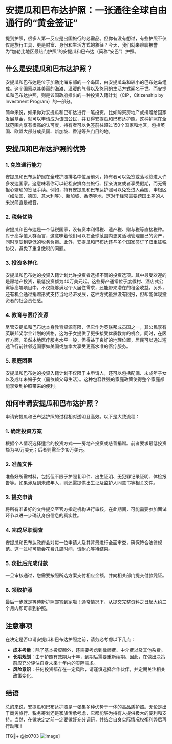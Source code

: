 # 安提瓜和巴布达护照：一张通往全球自由通行的“黄金签证”

提到护照，很多人第一反应是出国旅行的必需品。但你有没有想过，有些护照不仅仅是旅行工具，更是财富、身份和生活方式的象征？今天，我们就来聊聊被誉为“加勒比地区最热门护照”的安提瓜和巴布达（简称“安巴”）护照。

## 什么是安提瓜和巴布达护照？

安提瓜和巴布达是位于加勒比海东部的一个岛国，由安提瓜岛和较小的巴布达岛组成。这个国家以其美丽的海滩、温暖的气候以及悠闲的生活方式闻名于世。而安提瓜和巴布达护照，则是该国政府推出的一种投资入籍计划（CIP，Citizenship by Investment Program）的一部分。

简单来说，如果你对安提瓜和巴布达进行一笔投资，比如购买房地产或捐赠给国家发展基金，就可以申请成为该国公民，并获得安提瓜和巴布达护照。这种护照在全球范围内享有很高的认可度，持有者可以免签前往超过150个国家和地区，包括英国、欧盟大部分成员国、新加坡、香港等热门目的地。

## 安提瓜和巴布达护照的优势

### 1. 免签通行能力
安提瓜和巴布达护照在全球护照排名中位居前列，持有者可以免签或落地签进入许多发达国家。这意味着你可以轻松安排商务旅行、探亲访友或者享受假期，而无需担心繁琐的签证手续。例如，持有安提瓜和巴布达护照可以免签进入英国、申根区（如法国、德国、意大利等）、新加坡、香港等地，这对于经常需要跨国出差的人来说简直是福音。

### 2. 税务优势
安提瓜和巴布达是一个低税国家，没有资本利得税、遗产税、赠与税等直接税种。对于高净值人群而言，这意味着他们可以在全球范围内更灵活地管理自己的资产，同时享受到更低的税务负担。此外，安提瓜和巴布达还与多个国家签订了双重征税协议，避免了重复缴税的问题。

### 3. 投资多样化
安提瓜和巴布达的投资入籍计划允许投资者选择不同的投资选项。其中最受欢迎的是房地产投资，最低投资额为40万美元起。这些房产通常位于度假村、酒店式公寓等高端项目中，不仅能够满足个人居住需求，还能带来潜在的租金收益。另外，还有机会通过捐赠形式支持当地经济发展，这种方式虽然没有回报，但却能体现投资者的社会责任感。

### 4. 教育与医疗资源
尽管安提瓜和巴布达本身教育资源有限，但它作为英联邦成员国之一，其公民享有英联邦奖学金计划的资格，这为子女提供了更多接受优质教育的机会。同时，在医疗方面，虽然本地医疗服务水平一般，但得益于良好的地理位置，居民可以通过短途飞行前往邻近国家如美国或加拿大享受更高水准的医疗服务。

### 5. 家庭团聚
安提瓜和巴布达的投资入籍计划不仅限于主申请人，还可以包括配偶、未成年子女以及成年未婚子女（需依赖父母生活）。这种包容性强的家庭政策使得整个家庭都能享受到护照带来的便利。

## 如何申请安提瓜和巴布达护照？

申请安提瓜和巴布达护照的过程相对透明且高效。以下是大致流程：

### 1. 确定投资方案
根据个人情况选择适合的投资方式——房地产投资或慈善捐赠。前者要求最低投资额为40万美元；后者则需至少10万美元。

### 2. 准备文件
准备好所需材料，包括但不限于护照复印件、出生证明、无犯罪记录证明、体检报告等。如果涉及到未成年人，则还需提供出生证及监护人同意书等相关文件。

### 3. 提交申请
将所有准备好的文件提交至官方指定机构进行审核。在此期间，可能需要参加面试环节以进一步确认身份信息的真实性。

### 4. 完成尽职调查
安提瓜和巴布达政府会对每一位申请人及其背景进行全面审查，确保符合法律规范。这一过程可能会花费几周时间，请耐心等待结果。

### 5. 获批后完成付款
一旦审核通过，您需要按照所选方案支付相应金额，并向相关部门提交付款凭证。

### 6. 领取护照
最后一步就是等待新护照邮寄到家啦！通常情况下，从提交完整资料之日起大约三个月内即可拿到护照。

## 注意事项

在决定是否申请安提瓜和巴布达护照之前，请务必考虑以下几点：

- **成本考量**：除了基本投资额外，还需要考虑到律师费、中介费以及其他杂费。
- **长期规划**：由于护照有效期为十年，到期后需要重新续期。因此，在做出决策前应充分评估自身未来十年内的实际需求。
- **风险意识**：任何投资都存在一定风险，请谨慎选择合作伙伴，并定期关注相关政策变化。

## 结语

总的来说，安提瓜和巴布达护照是一张集多种优势于一体的高品质护照。无论是出于商务旅行、税务筹划还是家族传承考虑，它都能够为持有人提供极大的便利和支持。当然，在做决定之前一定要做好充分调研，并结合自身实际情况权衡利弊后再行动哦！

[TG💪+ @jx0703 ![Image](https://github.com/user-attachments/assets/dbca1d08-cadb-493c-b0ec-ad6f7a83f270)]